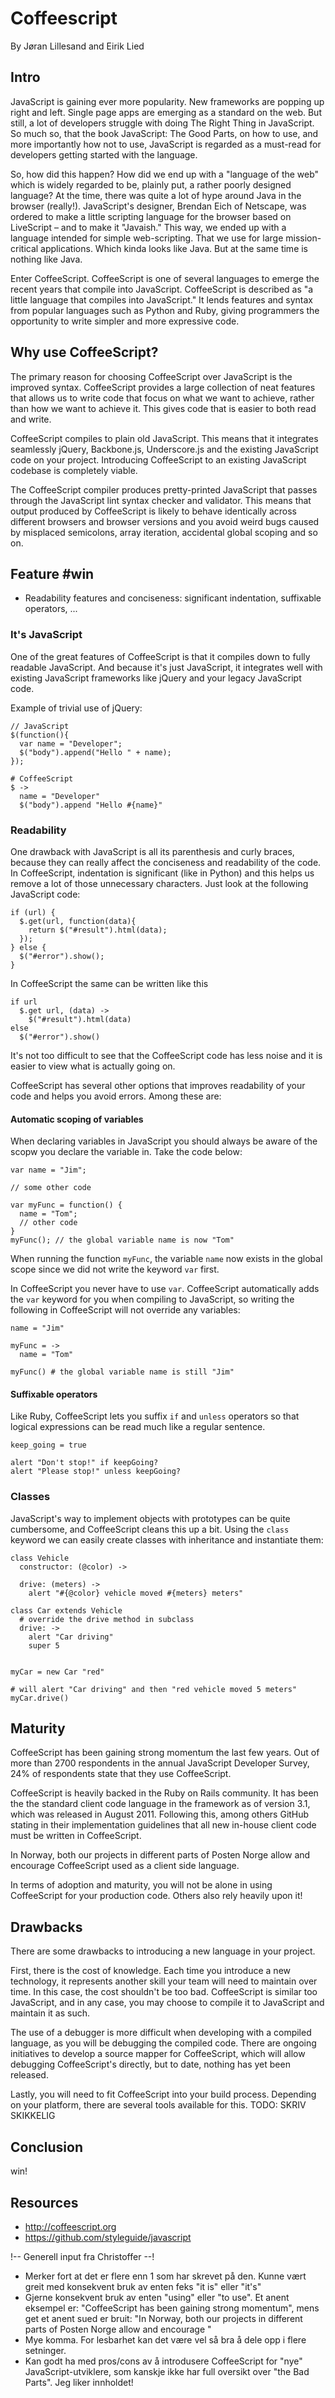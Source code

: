 # Coffeescript
By Jøran Lillesand and Eirik Lied

## Intro

JavaScript is gaining ever more popularity. New frameworks are popping up right and left. Single page apps are emerging as a standard on the web. But still, a lot of developers struggle with doing The Right Thing in JavaScript. So much so, that the book JavaScript: The Good Parts, on how to use, and more importantly how not to use, JavaScript is regarded as a must-read for developers getting started with the language.

So, how did this happen? How did we end up with a "language of the web" which is widely regarded to be, plainly put, a rather poorly designed language? At the time, there was quite a lot of hype around Java in the browser (really!). JavaScript's designer, Brendan Eich of Netscape, was ordered to make a little scripting language for the browser based on LiveScript – and to make it "Javaish." This way, we ended up with a language intended for simple web-scripting. That we use for large mission-critical applications. Which kinda looks like Java. But at the same time is nothing like Java.

Enter CoffeeScript. CoffeeScript is one of several languages to emerge the recent years that compile into JavaScript. CoffeeScript is described as "a little language that compiles into JavaScript." It lends features and syntax from popular languages such as Python and Ruby, giving programmers the opportunity to write simpler and more expressive code.

## Why use CoffeeScript?
The primary reason for choosing CoffeeScript over JavaScript is the improved syntax. CoffeeScript provides a large
collection of neat features that allows us to write code that focus on what we want to achieve,
rather than how we want to achieve it. This gives code that is easier to both read and write.

CoffeeScript compiles to plain old JavaScript. This means that it integrates seamlessly jQuery, Backbone.js,
Underscore.js and the existing JavaScript code on your project. Introducing CoffeeScript to an existing JavaScript
codebase is completely viable.

The CoffeeScript compiler produces pretty-printed JavaScript that passes through the JavaScript lint syntax checker
and validator. This means that output produced by CoffeeScript is likely to behave identically across different
browsers and browser versions and you avoid weird bugs caused by misplaced semicolons,
array iteration, accidental global scoping and so on.


## Feature #win
  - Readability features and conciseness: significant indentation, suffixable operators, ...

### It's JavaScript

One of the great features of CoffeeScript is that it compiles down to fully readable JavaScript. And because it's just JavaScript, it integrates well with existing JavaScript frameworks like jQuery and your legacy JavaScript code.

Example of trivial use of jQuery:
    
    // JavaScript
    $(function(){
      var name = "Developer";
      $("body").append("Hello " + name);
    });

    # CoffeeScript
    $ ->
      name = "Developer"
      $("body").append "Hello #{name}"


### Readability 

One drawback with JavaScript is all its parenthesis and curly braces, because they can really affect the conciseness and readability of the code. In CoffeeScript, indentation is significant (like in Python) and this helps us remove a lot of those unnecessary characters. Just look at the following JavaScript code:

    if (url) {
      $.get(url, function(data){
        return $("#result").html(data);
      });
    } else {
      $("#error").show();
    }

In CoffeeScript the same can be written like this
  
    if url
      $.get url, (data) ->
        $("#result").html(data)
    else
      $("#error").show()

It's not too difficult to see that the CoffeeScript code has less noise and it is easier to view what is actually going on.

CoffeeScript has several other options that improves readability of your code and helps you avoid errors. Among these are:

#### Automatic scoping of variables

When declaring variables in JavaScript you should always be aware of the scopw you declare the variable in. Take the code below:

    var name = "Jim";

    // some other code

    var myFunc = function() {
      name = "Tom";
      // other code
    }
    myFunc(); // the global variable name is now "Tom"

    

When running the function `myFunc`, the variable `name` now exists in the global scope since we did not write the keyword `var` first.

In CoffeeScript you never have to use `var`. CoffeeScript automatically adds the `var` keyword for you when compiling to JavaScript, so writing the following in CoffeeScript will not override any variables:

    name = "Jim"

    myFunc = ->
      name = "Tom"

    myFunc() # the global variable name is still "Jim"


#### Suffixable operators

Like Ruby, CoffeeScript lets you suffix `if` and `unless` operators so that logical expressions can be read much like a regular sentence.

    keep_going = true

    alert "Don't stop!" if keepGoing?
    alert "Please stop!" unless keepGoing?

### Classes

JavaScript's way to implement objects with prototypes can be quite cumbersome, and CoffeeScript cleans this up a bit. Using the `class` keyword we can easily create classes with inheritance and instantiate them:

    class Vehicle
      constructor: (@color) ->

      drive: (meters) ->
        alert "#{@color} vehicle moved #{meters} meters"

    class Car extends Vehicle
      # override the drive method in subclass
      drive: ->
        alert "Car driving"
        super 5

    
    myCar = new Car "red"
    
    # will alert "Car driving" and then "red vehicle moved 5 meters"
    myCar.drive()




## Maturity

CoffeeScript has been gaining strong momentum the last few years. Out of more than 2700 respondents in the annual
JavaScript Developer Survey, 24% of respondents state that they use CoffeeScript.


CoffeeScript is heavily backed in the Ruby on Rails community. It has been the the standard client code language in
the framework as of version 3.1, which was released in August 2011. Following this, among others GitHub stating in their
implementation guidelines that all new in-house client code must be written in CoffeeScript.

In Norway, both our projects in different parts of Posten Norge allow and encourage CoffeeScript used as a client side language.

In terms of adoption and maturity, you will not be alone in using CoffeeScript for your production code. Others
also rely heavily upon it!

## Drawbacks

There are some drawbacks to introducing a new language in your project.

First, there is the cost of knowledge. Each time you introduce a new technology, it represents another skill your team will need to maintain over time. In this case, the cost shouldn't be too bad. CoffeeScript is similar too JavaScript, and in any case, you may choose to compile it to JavaScript and maintain it as such.

The use of a debugger is more difficult when developing with a compiled language, as you will be debugging the compiled code. There are ongoing initiatives to develop a source mapper for CoffeeScript, which will allow debugging CoffeeScript's directly, but to date, nothing has yet been released.

Lastly, you will need to fit CoffeeScript into your build process. Depending on your platform, there are several tools available for this. TODO: SKRIV SKIKKELIG

## Conclusion
win!

## Resources
  - http://coffeescript.org
  - https://github.com/styleguide/javascript

!-- Generell input fra Christoffer --!
- Merker fort at det er flere enn 1 som har skrevet på den. Kunne vært greit med konsekvent bruk av enten feks "it is" eller "it's"
- Gjerne konsekvent bruk av enten "using" eller "to use". Et anent eksempel er: "CoffeeScript has been gaining strong momentum", mens get et anent sued er bruit: "In Norway, both our projects in different parts of Posten Norge allow and encourage "
- Mye komma. For lesbarhet kan det være vel så bra å dele opp i flere setninger.
- Kan godt ha med pros/cons av å introdusere CoffeeScript for "nye" JavaScript-utviklere, som kanskje ikke har full oversikt over "the Bad Parts".
Jeg liker innholdet!
